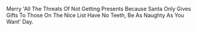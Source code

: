 Merry 'All The Threats Of Not Getting Presents Because Santa Only Gives Gifts To Those On The Nice List Have No Teeth, Be As Naughty As You Want' Day.